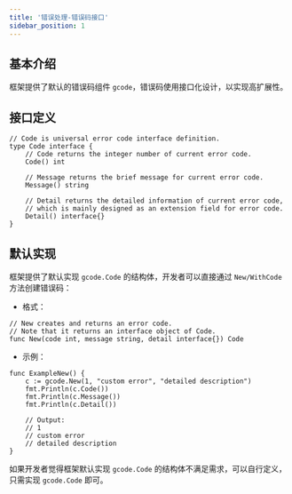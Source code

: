 ```yaml
---
title: '错误处理-错误码接口'
sidebar_position: 1
---
```


## 基本介绍

框架提供了默认的错误码组件 `gcode`，错误码使用接口化设计，以实现高扩展性。

## 接口定义

```
// Code is universal error code interface definition.
type Code interface {
	// Code returns the integer number of current error code.
	Code() int

	// Message returns the brief message for current error code.
	Message() string

	// Detail returns the detailed information of current error code,
	// which is mainly designed as an extension field for error code.
	Detail() interface{}
}
```

## 默认实现

框架提供了默认实现 `gcode.Code` 的结构体，开发者可以直接通过 `New/WithCode` 方法创建错误码：

- 格式：









```
// New creates and returns an error code.
// Note that it returns an interface object of Code.
func New(code int, message string, detail interface{}) Code
```

- 示例：









```
func ExampleNew() {
  	c := gcode.New(1, "custom error", "detailed description")
  	fmt.Println(c.Code())
  	fmt.Println(c.Message())
  	fmt.Println(c.Detail())

  	// Output:
  	// 1
  	// custom error
  	// detailed description
}
```


如果开发者觉得框架默认实现 `gcode.Code` 的结构体不满足需求，可以自行定义，只需实现 `gcode.Code` 即可。